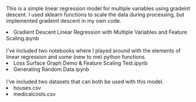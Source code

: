 This is a simple linear regression model for multiple variables using gradeint descent.
I used sklearn functions to scale the data during processing, but implemented gradeint descent in my own code.

<li>Gradient Descent Linear Regression with Multiple Variables and Feature Scaling.ipynb</li>

<br>
I've included two notebooks where I played around with the elements of linear regression and some (new to me) python functions.

<br>
<li>Loss Surface Graph Demo & Feature Scaling Test.ipynb</li>
<li>Generating Random Data.ipynb</li>

<br>
I've included two datasets that can both be used with this model.

<li>houses.csv</li>
<li>medicalcosts.csv</li>
